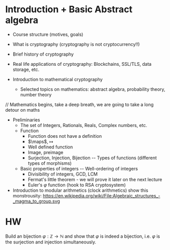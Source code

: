 # Introduction + Basic Abstract algebra

- Course structure (motives, goals)

- What is cryptography (cryptography is not cryptocurrency!!)
- Brief history of cryptography
- Real life applications of cryptography: Blockchains, SSL/TLS, data storage, etc.
- Introduction to mathematical cryptography 
    - Selected topics on mathematics: abstract algebra, probability theory, number theory

// Mathematics begins, take a deep breath, we are going to take a long detour on maths
- Preliminaries
    - The set of Integers, Rationals, Reals, Complex numbers, etc.
    - Function
        - Function does not have a definition
        - $\maps$, $\mapsto$
        - Well defined function
        - Image, preimage
        - Surjection, Injection, Bijection
        -- Types of functions (different types of morphisms)
    - Basic properties of integers
        -- Well-ordering of integers
        - Divisibility of integers, GCD, LCM
        - Fermat's little theorem - we will prove it later on the next lecture
        - Euler's $\varphi$ function (hook to RSA cryptosystem)
- Introduction to modular arithmetics (clock arithmetics) show this monstrousity: 
https://en.wikipedia.org/wiki/File:Algebraic_structures_-_magma_to_group.svg

# HW
Build an bijection $\varphi : \mathbb{Z} \to \mathbb{N}$ and show that $\varphi$ is indeed a bijection, i.e. $\varphi$
is the surjection and injection simultaneously.